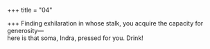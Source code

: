 +++
title = "04"

+++
Finding exhilaration in whose stalk, you acquire the capacity for  generosity—  
here is that soma, Indra, pressed for you. Drink!  